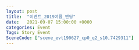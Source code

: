 ```yaml
---
layout: post
title:  "이벤트_2019여름_엔딩"
date:   2021-09-07 15:00:00 +0000
categories: Event
Tags: Story Event
SceneCode: ["scene_evt190627_cp0_q2_s10,7429311"]
---
```

